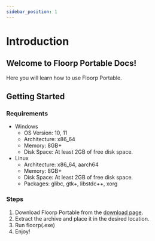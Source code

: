 ```yaml
---
sidebar_position: 1
---
```


# Introduction

## Welcome to Floorp Portable Docs!

Here you will learn how to use Floorp Portable.

## Getting Started

### Requirements

* Windows
  * OS Version: 10, 11
  * Architecture: x86_64
  * Memory: 8GB+
  * Disk Space: At least 2GB of free disk space.
* Linux
  * Architecture: x86_64, aarch64
  * Memory: 8GB+
  * Disk Space: At least 2GB of free disk space.
  * Packages: glibc, gtk+, libstdc++, xorg

### Steps

1. Download Floorp Portable from the [download page](/download).
2. Extract the archive and place it in the desired location.
3. Run floorp(.exe)
4. Enjoy!
